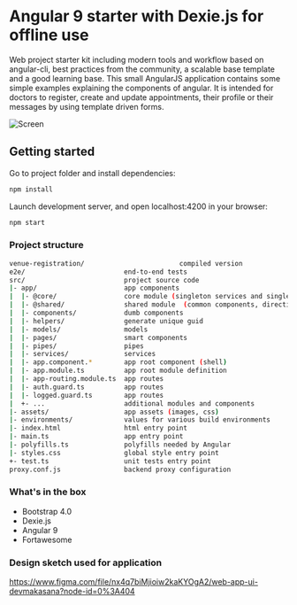 # Angular 9 starter with Dexie.js for offline use
Web project starter kit including modern tools and workflow based on angular-cli,
best practices from the community, a scalable base template and a good learning base.
This small AngularJS application contains some simple examples explaining the components of angular.
It is intended for doctors to register, create and update appointments, their profile
or their messages by using template driven forms.


![Screen](http://i.imgur.com/ultZQCS.png)


## Getting started

Go to project folder and install dependencies:
```bash
npm install
```

Launch development server, and open localhost:4200 in your browser:

```bash
npm start
```

### Project structure
```bash
venue-registration/                        compiled version
e2e/                         end-to-end tests
src/                         project source code
|- app/                      app components
|  |- @core/                 core module (singleton services and single-use components)
|  |- @shared/               shared module  (common components, directives and pipes)
|  |- components/            dumb components
|  |- helpers/               generate unique guid
|  |- models/                models
|  |- pages/                 smart components
|  |- pipes/                 pipes
|  |- services/              services
|  |- app.component.*        app root component (shell)
|  |- app.module.ts          app root module definition
|  |- app-routing.module.ts  app routes
|  |- auth.guard.ts          app routes
|  |- logged.guard.ts        app routes
|  +- ...                    additional modules and components
|- assets/                   app assets (images, css)
|- environments/             values for various build environments
|- index.html                html entry point
|- main.ts                   app entry point
|- polyfills.ts              polyfills needed by Angular
|- styles.css                global style entry point
+- test.ts                   unit tests entry point
proxy.conf.js                backend proxy configuration
```

### What's in the box

- Bootstrap 4.0
- Dexie.js
- Angular 9
- Fortawesome

### Design sketch used for application

https://www.figma.com/file/nx4q7biMjioiw2kaKYOgA2/web-app-ui-devmakasana?node-id=0%3A404
